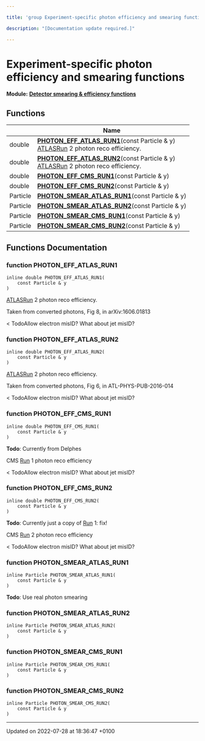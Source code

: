 ```yaml
---

title: 'group Experiment-specific photon efficiency and smearing functions'

description: "[Documentation update required.]"

---
```


# Experiment-specific photon efficiency and smearing functions

**Module:** **[Detector smearing & efficiency functions](/documentation/code/modules/group__smearing/)**



## Functions

|                | Name           |
| -------------- | -------------- |
| double | **[PHOTON_EFF_ATLAS_RUN1](/documentation/code/modules/group__smearing__photon/#function-photon-eff-atlas-run1)**(const Particle & y)<br><a href="/documentation/code/namespaces/namespacerivet_1_1atlas/">ATLAS</a><a href="/documentation/code/classes/classrivet_1_1run/">Run</a> 2 photon reco efficiency.  |
| double | **[PHOTON_EFF_ATLAS_RUN2](/documentation/code/modules/group__smearing__photon/#function-photon-eff-atlas-run2)**(const Particle & y)<br><a href="/documentation/code/namespaces/namespacerivet_1_1atlas/">ATLAS</a><a href="/documentation/code/classes/classrivet_1_1run/">Run</a> 2 photon reco efficiency.  |
| double | **[PHOTON_EFF_CMS_RUN1](/documentation/code/modules/group__smearing__photon/#function-photon-eff-cms-run1)**(const Particle & y) |
| double | **[PHOTON_EFF_CMS_RUN2](/documentation/code/modules/group__smearing__photon/#function-photon-eff-cms-run2)**(const Particle & y) |
| Particle | **[PHOTON_SMEAR_ATLAS_RUN1](/documentation/code/modules/group__smearing__photon/#function-photon-smear-atlas-run1)**(const Particle & y) |
| Particle | **[PHOTON_SMEAR_ATLAS_RUN2](/documentation/code/modules/group__smearing__photon/#function-photon-smear-atlas-run2)**(const Particle & y) |
| Particle | **[PHOTON_SMEAR_CMS_RUN1](/documentation/code/modules/group__smearing__photon/#function-photon-smear-cms-run1)**(const Particle & y) |
| Particle | **[PHOTON_SMEAR_CMS_RUN2](/documentation/code/modules/group__smearing__photon/#function-photon-smear-cms-run2)**(const Particle & y) |


## Functions Documentation

### function PHOTON_EFF_ATLAS_RUN1

```
inline double PHOTON_EFF_ATLAS_RUN1(
    const Particle & y
)
```

<a href="/documentation/code/namespaces/namespacerivet_1_1atlas/">ATLAS</a><a href="/documentation/code/classes/classrivet_1_1run/">Run</a> 2 photon reco efficiency. 

Taken from converted photons, Fig 8, in arXiv:1606.01813 


< TodoAllow electron misID? What about jet misID? 


### function PHOTON_EFF_ATLAS_RUN2

```
inline double PHOTON_EFF_ATLAS_RUN2(
    const Particle & y
)
```

<a href="/documentation/code/namespaces/namespacerivet_1_1atlas/">ATLAS</a><a href="/documentation/code/classes/classrivet_1_1run/">Run</a> 2 photon reco efficiency. 

Taken from converted photons, Fig 6, in ATL-PHYS-PUB-2016-014 


< TodoAllow electron misID? What about jet misID? 


### function PHOTON_EFF_CMS_RUN1

```
inline double PHOTON_EFF_CMS_RUN1(
    const Particle & y
)
```


**Todo**: Currently from Delphes 

CMS <a href="/documentation/code/classes/classrivet_1_1run/">Run</a> 1 photon reco efficiency 


< TodoAllow electron misID? What about jet misID? 


### function PHOTON_EFF_CMS_RUN2

```
inline double PHOTON_EFF_CMS_RUN2(
    const Particle & y
)
```


**Todo**: Currently just a copy of <a href="/documentation/code/classes/classrivet_1_1run/">Run</a> 1: fix! 

CMS <a href="/documentation/code/classes/classrivet_1_1run/">Run</a> 2 photon reco efficiency 


< TodoAllow electron misID? What about jet misID? 


### function PHOTON_SMEAR_ATLAS_RUN1

```
inline Particle PHOTON_SMEAR_ATLAS_RUN1(
    const Particle & y
)
```


**Todo**: Use real photon smearing 

### function PHOTON_SMEAR_ATLAS_RUN2

```
inline Particle PHOTON_SMEAR_ATLAS_RUN2(
    const Particle & y
)
```


### function PHOTON_SMEAR_CMS_RUN1

```
inline Particle PHOTON_SMEAR_CMS_RUN1(
    const Particle & y
)
```


### function PHOTON_SMEAR_CMS_RUN2

```
inline Particle PHOTON_SMEAR_CMS_RUN2(
    const Particle & y
)
```






-------------------------------

Updated on 2022-07-28 at 18:36:47 +0100

